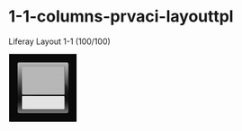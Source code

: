 # 1-1-columns-prvaci-layouttpl

Liferay Layout 1-1 (100/100)

![1-1-columns-prvaci-layouttpl](src/main/webapp/1-1-columns-prvaci-layouttpl.png?raw=true)